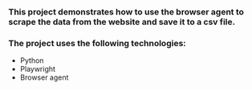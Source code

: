 
### This project demonstrates how to use the browser agent to scrape the data from the website and save it to a csv file.

### The project uses the following technologies:
- Python
- Playwright
- Browser agent
